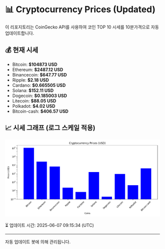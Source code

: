 
# 📊 Cryptocurrency Prices (Updated)

이 리포지토리는 CoinGecko API를 사용하여 코인 TOP 10 시세를 10분가격으로 자동 업데이트합니다.

## 💰 현재 시세
- Bitcoin: **$104873 USD**
- Ethereum: **$2487.12 USD**
- Binancecoin: **$647.77 USD**
- Ripple: **$2.18 USD**
- Cardano: **$0.665505 USD**
- Solana: **$152.11 USD**
- Dogecoin: **$0.185003 USD**
- Litecoin: **$88.05 USD**
- Polkadot: **$4.02 USD**
- Bitcoin-cash: **$406.57 USD**

## 📈 시세 그래프 (로그 스케일 적용)
![Crypto Prices](crypto_prices.png)

⏳ 업데이트 시간: 2025-06-07 09:15:34 (UTC)

---
자동 업데이트 봇에 의해 관리됩니다.
